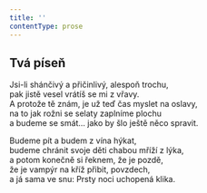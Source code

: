 ```yaml
---
title: ''
contentType: prose
---
```


## Tvá píseň

Jsi-li shánčivý a přičinlivý, alespoň trochu,  
pak jistě vesel vrátíš se mi z vřavy.  
A protože tě znám, je už teď čas myslet na oslavy,  
na to jak rožni se selaty zaplníme plochu  
a budeme se smát… jako by šlo ještě něco spravit.

Budeme pít a budem z vína hýkat,  
budeme chránit svoje děti chabou mříží z lýka,  
a potom konečně si řeknem, že je pozdě,  
že je vampýr na kříž přibit, povzdech,  
a já sama ve snu: Prsty noci uchopená klika.
